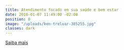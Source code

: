 ```yaml
---
title: Atendimento focado em sua saúde e bem estar
date: 2018-01-07 11:49:00 -02:00
position: 0
image: "/uploads/ken-treloar-385255.jpg"
classes: dark
---
```


[Saiba mais](#)
